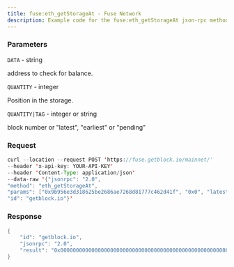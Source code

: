 ```yaml
---
title: fuse:eth_getStorageAt - Fuse Network
description: Example code for the fuse:eth_getStorageAt json-rpc method. Сomplete guide on how to use fuse:eth_getStorageAt json-rpc in GetBlock.io Web3 documentation.
---
```


### Parameters


`DATA` - string

address to check for balance.

`QUANTITY` - integer

Position in the storage.

`QUANTITY|TAG` - integer or string

block number or "latest", "earliest" or "pending"

### Request

``` java
curl --location --request POST 'https://fuse.getblock.io/mainnet/' 
--header 'x-api-key: YOUR-API-KEY' 
--header 'Content-Type: application/json' 
--data-raw '{"jsonrpc": "2.0",
"method": "eth_getStorageAt",
"params": ["0x9b956e3d318625be2686ae7268d81777c462d41f", "0x0", "latest"],
"id": "getblock.io"}'
```

###  Response

``` java
{
    "id": "getblock.io",
    "jsonrpc": "2.0",
    "result": "0x0000000000000000000000000000000000000000000000000000000000000000"
}
```

